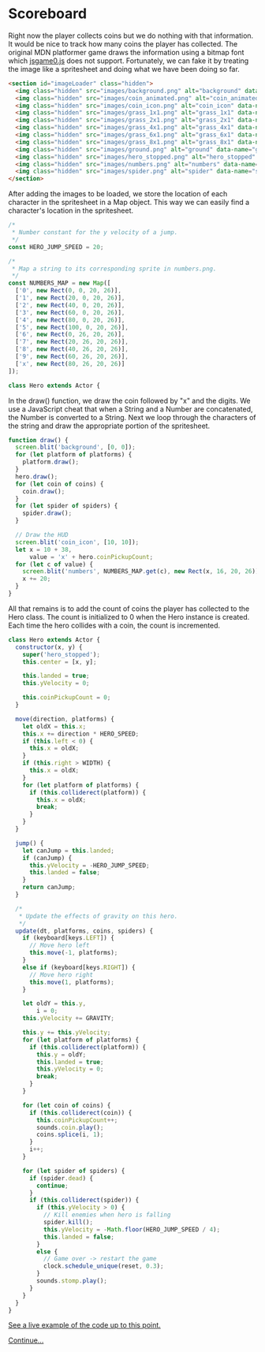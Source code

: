 # Scoreboard

Right now the player collects coins but we do nothing with that information.
It would be nice to track how many coins the player has collected.
The original MDN platformer game draws the information using a bitmap font which [jsgame0.js](https://github.com/thisarray/jsgame0) does not support.
Fortunately, we can fake it by treating the image like a spritesheet and doing what we have been doing so far.

```html
<section id="imageLoader" class="hidden">
  <img class="hidden" src="images/background.png" alt="background" data-name="background">
  <img class="hidden" src="images/coin_animated.png" alt="coin_animated" data-name="coin_animated">
  <img class="hidden" src="images/coin_icon.png" alt="coin_icon" data-name="coin_icon">
  <img class="hidden" src="images/grass_1x1.png" alt="grass_1x1" data-name="grass_1x1">
  <img class="hidden" src="images/grass_2x1.png" alt="grass_2x1" data-name="grass_2x1">
  <img class="hidden" src="images/grass_4x1.png" alt="grass_4x1" data-name="grass_4x1">
  <img class="hidden" src="images/grass_6x1.png" alt="grass_6x1" data-name="grass_6x1">
  <img class="hidden" src="images/grass_8x1.png" alt="grass_8x1" data-name="grass_8x1">
  <img class="hidden" src="images/ground.png" alt="ground" data-name="ground">
  <img class="hidden" src="images/hero_stopped.png" alt="hero_stopped" data-name="hero_stopped">
  <img class="hidden" src="images/numbers.png" alt="numbers" data-name="numbers">
  <img class="hidden" src="images/spider.png" alt="spider" data-name="spider">
</section>
```

After adding the images to be loaded, we store the location of each character in the spritesheet in a Map object.
This way we can easily find a character's location in the spritesheet.

```js
/*
 * Number constant for the y velocity of a jump.
 */
const HERO_JUMP_SPEED = 20;

/*
 * Map a string to its corresponding sprite in numbers.png.
 */
const NUMBERS_MAP = new Map([
  ['0', new Rect(0, 0, 20, 26)],
  ['1', new Rect(20, 0, 20, 26)],
  ['2', new Rect(40, 0, 20, 26)],
  ['3', new Rect(60, 0, 20, 26)],
  ['4', new Rect(80, 0, 20, 26)],
  ['5', new Rect(100, 0, 20, 26)],
  ['6', new Rect(0, 26, 20, 26)],
  ['7', new Rect(20, 26, 20, 26)],
  ['8', new Rect(40, 26, 20, 26)],
  ['9', new Rect(60, 26, 20, 26)],
  ['x', new Rect(80, 26, 20, 26)]
]);

class Hero extends Actor {
```

In the draw() function, we draw the coin followed by "x" and the digits.
We use a JavaScript cheat that when a String and a Number are concatenated, the Number is converted to a String.
Next we loop through the characters of the string and draw the appropriate portion of the spritesheet.

```js
function draw() {
  screen.blit('background', [0, 0]);
  for (let platform of platforms) {
    platform.draw();
  }
  hero.draw();
  for (let coin of coins) {
    coin.draw();
  }
  for (let spider of spiders) {
    spider.draw();
  }

  // Draw the HUD
  screen.blit('coin_icon', [10, 10]);
  let x = 10 + 38,
      value = 'x' + hero.coinPickupCount;
  for (let c of value) {
    screen.blit('numbers', NUMBERS_MAP.get(c), new Rect(x, 16, 20, 26));
    x += 20;
  }
}
```

All that remains is to add the count of coins the player has collected to the Hero class.
The count is initialized to 0 when the Hero instance is created.
Each time the hero collides with a coin, the count is incremented.

```js
class Hero extends Actor {
  constructor(x, y) {
    super('hero_stopped');
    this.center = [x, y];

    this.landed = true;
    this.yVelocity = 0;

    this.coinPickupCount = 0;
  }

  move(direction, platforms) {
    let oldX = this.x;
    this.x += direction * HERO_SPEED;
    if (this.left < 0) {
      this.x = oldX;
    }
    if (this.right > WIDTH) {
      this.x = oldX;
    }
    for (let platform of platforms) {
      if (this.colliderect(platform)) {
        this.x = oldX;
        break;
      }
    }
  }

  jump() {
    let canJump = this.landed;
    if (canJump) {
      this.yVelocity = -HERO_JUMP_SPEED;
      this.landed = false;
    }
    return canJump;
  }

  /*
   * Update the effects of gravity on this hero.
   */
  update(dt, platforms, coins, spiders) {
    if (keyboard[keys.LEFT]) {
      // Move hero left
      this.move(-1, platforms);
    }
    else if (keyboard[keys.RIGHT]) {
      // Move hero right
      this.move(1, platforms);
    }

    let oldY = this.y,
        i = 0;
    this.yVelocity += GRAVITY;

    this.y += this.yVelocity;
    for (let platform of platforms) {
      if (this.colliderect(platform)) {
        this.y = oldY;
        this.landed = true;
        this.yVelocity = 0;
        break;
      }
    }

    for (let coin of coins) {
      if (this.colliderect(coin)) {
        this.coinPickupCount++;
        sounds.coin.play();
        coins.splice(i, 1);
      }
      i++;
    }

    for (let spider of spiders) {
      if (spider.dead) {
        continue;
      }
      if (this.colliderect(spider)) {
        if (this.yVelocity > 0) {
          // Kill enemies when hero is falling
          spider.kill();
          this.yVelocity = -Math.floor(HERO_JUMP_SPEED / 4);
          this.landed = false;
        }
        else {
          // Game over -> restart the game
          clock.schedule_unique(reset, 0.3);
        }
        sounds.stomp.play();
      }
    }
  }
}
```

[See a live example of the code up to this point.](https://thisarray.github.io/mdn_platformer_game/12.html)

[Continue...](step13.md)
